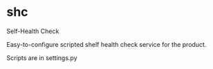 # shc
Self-Health Check

Easy-to-configure scripted shelf health check service for the product.

Scripts are in settings.py
